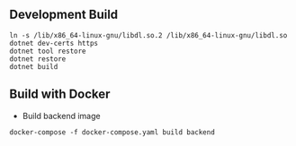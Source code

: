 ## Development Build

```shell
ln -s /lib/x86_64-linux-gnu/libdl.so.2 /lib/x86_64-linux-gnu/libdl.so
dotnet dev-certs https
dotnet tool restore
dotnet restore
dotnet build
```

## Build with Docker

- Build backend image

```shell
docker-compose -f docker-compose.yaml build backend
```
